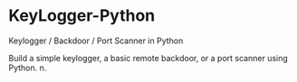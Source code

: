 # KeyLogger-Python
Keylogger / Backdoor / Port Scanner in Python

Build a simple keylogger, a basic remote backdoor, or a port scanner using Python.
n.


